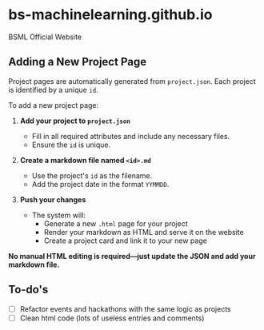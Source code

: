 # bs-machinelearning.github.io
BSML Official Website

## Adding a New Project Page

Project pages are automatically generated from `project.json`. Each project is identified by a unique `id`.

To add a new project page:

1. **Add your project to `project.json`**  
   - Fill in all required attributes and include any necessary files.
   - Ensure the `id` is unique.

2. **Create a markdown file named `<id>.md`**  
   - Use the project's `id` as the filename.
   - Add the project date in the format `YYMMDD`.

3. **Push your changes**  
   - The system will:
     - Generate a new `.html` page for your project
     - Render your markdown as HTML and serve it on the website
     - Create a project card and link it to your new page

**No manual HTML editing is required—just update the JSON and add your markdown file.**

## To-do's
- [ ] Refactor events and hackathons with the same logic as projects
- [ ] Clean html code (lots of useless entries and comments)